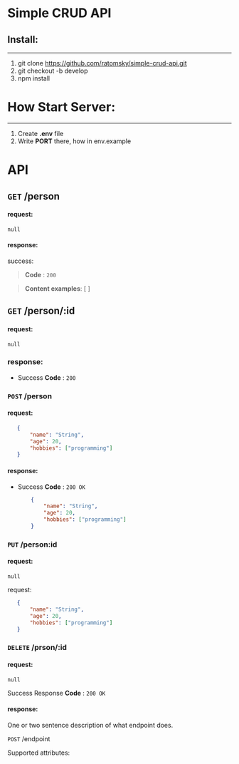 # Simple CRUD API

## Install:
---
1. git clone https://github.com/ratomsky/simple-crud-api.git
2. git checkout -b develop
3. npm install


# How Start Server:
---
1. Create **.env** file
2. Write **PORT** there, how in env.example

# API 

## `GET` /person
#### request: 
`null`

#### response:

success: 

>**Code** : `200`

>**Content examples**: [ ]

## `GET` /person/:id
#### request: 
`null`

### response:
- Success **Code** : `200`

### `POST` /person
#### request:
 ```json
    {
        "name": "String",
        "age": 20,
        "hobbies": ["programming"]
    }
```
#### response:
- Success **Code** : `200 OK`
  ```json
      {
          "name": "String",
          "age": 20,
          "hobbies": ["programming"]
      }
  ```

### `PUT` /person:id
#### request: 
`null`

request:
 ```json
    {
        "name": "String",
        "age": 20,
        "hobbies": ["programming"]
    }
```

### `DELETE` /prson/:id
#### request: 
`null`

Success Response
**Code** : `200 OK`
#### response:

One or two sentence description of what endpoint does.
 

`POST` /endpoint


Supported attributes:


